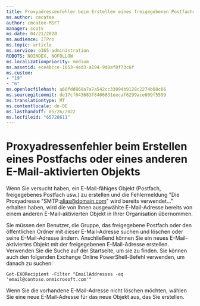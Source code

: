 ```yaml
---
title: Proxyadressenfehler beim Erstellen eines freigegebenen Postfachs
ms.author: cmcatee
author: cmcatee-MSFT
manager: scotv
ms.date: 04/21/2020
ms.audience: ITPro
ms.topic: article
ms.service: o365-administration
ROBOTS: NOINDEX, NOFOLLOW
ms.localizationpriority: medium
ms.assetid: ece4bcce-1053-4ed3-a194-9d0af8f73c6f
ms.custom:
- "19"
- "6"
ms.openlocfilehash: a60fdd860a7a7a542cc33094b9128c2274b08c66
ms.sourcegitcommit: de17cf643683f8406831eecaf6299ace609f5599
ms.translationtype: MT
ms.contentlocale: de-DE
ms.lasthandoff: 05/26/2022
ms.locfileid: "65728611"
---
```

# <a name="proxy-address-error-while-creating-a-mailbox-or-other-email-enabled-object"></a>Proxyadressenfehler beim Erstellen eines Postfachs oder eines anderen E-Mail-aktivierten Objekts

Wenn Sie versucht haben, ein E-Mail-fähiges Objekt (Postfach, freigegebenes Postfach usw.) zu erstellen und die Fehlermeldung "Die Proxyadresse "SMTP:alias@domain.com" wird bereits verwendet..." erhalten haben, wird die von Ihnen ausgewählte E-Mail-Adresse bereits von einem anderen E-Mail-aktivierten Objekt in Ihrer Organisation übernommen.
  
Sie müssen den Benutzer, die Gruppe, das freigegebene Postfach oder den öffentlichen Ordner mit dieser E-Mail-Adresse suchen und löschen oder seine E-Mail-Adresse ändern. Anschließend können Sie ein neues E-Mail-aktiviertes Objekt mit der freigegebenen E-Mail-Adresse erstellen. Verwenden Sie die Suche auf der Startseite, um sie zu finden. Sie können auch den folgenden Exchange Online PowerShell-Befehl verwenden, um danach zu suchen:

`
    Get-EXORecipient -Filter "EmailAddresses -eq 'email@contoso.onmicrosoft.com'"
`
  
Wenn Sie die vorhandene E-Mail-Adresse nicht löschen möchten, wählen Sie eine neue E-Mail-Adresse für das neue Objekt aus, das Sie erstellen.
  
